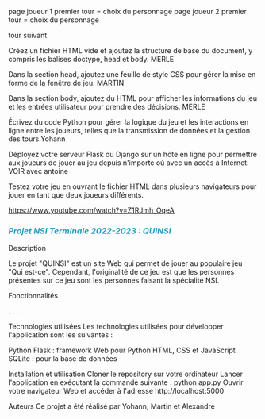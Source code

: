 page joueur 1  premier tour = choix du personnage
page joueur 2 premier tour = choix du personnage

tour suivant 


Créez un fichier HTML vide et ajoutez la structure de base du document, y compris les balises doctype, head et body. MERLE

Dans la section head, ajoutez une feuille de style CSS pour gérer la mise en forme de la fenêtre de jeu. MARTIN

Dans la section body, ajoutez du HTML pour afficher les informations du jeu et les entrées utilisateur pour prendre des décisions. MERLE

Écrivez du code Python pour gérer la logique du jeu et les interactions en ligne entre les joueurs, telles que la transmission de données et la gestion des tours.Yohann

Déployez votre serveur Flask ou Django sur un hôte en ligne pour permettre aux joueurs de jouer au jeu depuis n'importe où avec un accès à Internet. VOIR avec antoine

Testez votre jeu en ouvrant le fichier HTML dans plusieurs navigateurs pour jouer en tant que deux joueurs différents.


https://www.youtube.com/watch?v=Z1RJmh_OqeA

### __*<font color="299CC1"> Projet NSI Terminale 2022-2023 : QUINSI </font>*__

Description

Le projet "QUINSI" est un site Web qui permet de jouer au populaire jeu "Qui est-ce". Cependant, l'originalité de ce jeu est que les personnes présentes sur ce jeu sont les personnes faisant la spécialité NSI.

Fonctionnalités

.
.
.
.

Technologies utilisées
Les technologies utilisées pour développer l'application sont les suivantes :

Python 
Flask : framework Web pour Python
HTML, CSS et JavaScript 
SQLite : pour la base de données

Installation et utilisation
Cloner le repository sur votre ordinateur
Lancer l'application en exécutant la commande suivante : python app.py
Ouvrir votre navigateur Web et accéder à l'adresse http://localhost:5000

Auteurs
Ce projet a été réalisé par Yohann, Martin et Alexandre
